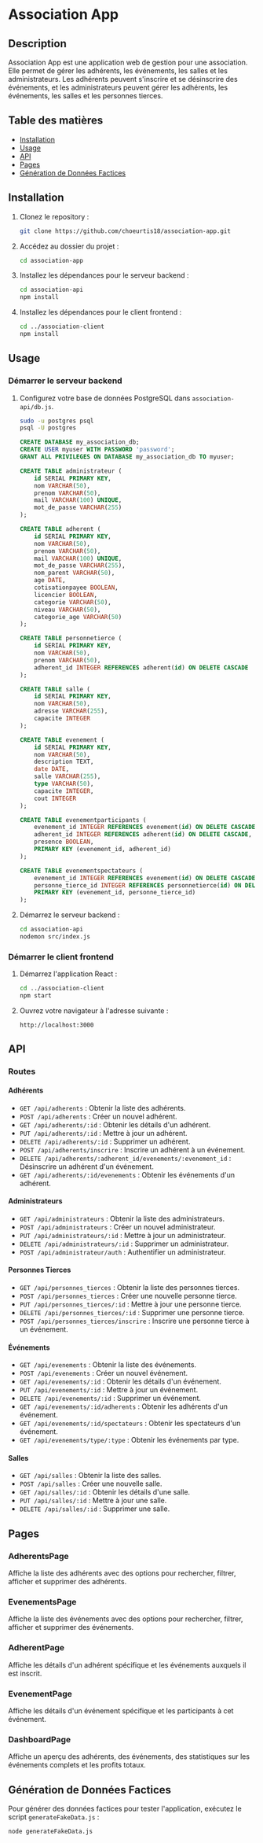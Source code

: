 # Association App

## Description
Association App est une application web de gestion pour une association. Elle permet de gérer les adhérents, les événements, les salles et les administrateurs. Les adhérents peuvent s'inscrire et se désinscrire des événements, et les administrateurs peuvent gérer les adhérents, les événements, les salles et les personnes tierces.

## Table des matières
- [Installation](#installation)
- [Usage](#usage)
- [API](#api)
- [Pages](#pages)
- [Génération de Données Factices](#génération-de-données-factices)

## Installation

1. Clonez le repository :
    ```sh
    git clone https://github.com/choeurtis18/association-app.git
    ```

2. Accédez au dossier du projet :
    ```sh
    cd association-app
    ```

3. Installez les dépendances pour le serveur backend :
    ```sh
    cd association-api
    npm install
    ```

4. Installez les dépendances pour le client frontend :
    ```sh
    cd ../association-client
    npm install
    ```

## Usage

### Démarrer le serveur backend
1. Configurez votre base de données PostgreSQL dans `association-api/db.js`.
    ```sh
    sudo -u postgres psql
    psql -U postgres
    ```

    ```sql
    CREATE DATABASE my_association_db;
    CREATE USER myuser WITH PASSWORD 'password';
    GRANT ALL PRIVILEGES ON DATABASE my_association_db TO myuser;

    CREATE TABLE administrateur (
        id SERIAL PRIMARY KEY,
        nom VARCHAR(50),
        prenom VARCHAR(50),
        mail VARCHAR(100) UNIQUE,
        mot_de_passe VARCHAR(255)
    );

    CREATE TABLE adherent (
        id SERIAL PRIMARY KEY,
        nom VARCHAR(50),
        prenom VARCHAR(50),
        mail VARCHAR(100) UNIQUE,
        mot_de_passe VARCHAR(255),
        nom_parent VARCHAR(50),
        age DATE,
        cotisationpayee BOOLEAN,
        licencier BOOLEAN,
        categorie VARCHAR(50),
        niveau VARCHAR(50),
        categorie_age VARCHAR(50)
    );

    CREATE TABLE personnetierce (
        id SERIAL PRIMARY KEY,
        nom VARCHAR(50),
        prenom VARCHAR(50),
        adherent_id INTEGER REFERENCES adherent(id) ON DELETE CASCADE
    );

    CREATE TABLE salle (
        id SERIAL PRIMARY KEY,
        nom VARCHAR(50),
        adresse VARCHAR(255),
        capacite INTEGER
    );

    CREATE TABLE evenement (
        id SERIAL PRIMARY KEY,
        nom VARCHAR(50),
        description TEXT,
        date DATE,
        salle VARCHAR(255),
        type VARCHAR(50),
        capacite INTEGER,
        cout INTEGER
    );

    CREATE TABLE evenementparticipants (
        evenement_id INTEGER REFERENCES evenement(id) ON DELETE CASCADE,
        adherent_id INTEGER REFERENCES adherent(id) ON DELETE CASCADE,
        presence BOOLEAN,
        PRIMARY KEY (evenement_id, adherent_id)
    );

    CREATE TABLE evenementspectateurs (
        evenement_id INTEGER REFERENCES evenement(id) ON DELETE CASCADE,
        personne_tierce_id INTEGER REFERENCES personnetierce(id) ON DELETE CASCADE,
        PRIMARY KEY (evenement_id, personne_tierce_id)
    );
    ```

2. Démarrez le serveur backend :
    ```sh
    cd association-api
    nodemon src/index.js
    ```

### Démarrer le client frontend
1. Démarrez l'application React :
    ```sh
    cd ../association-client
    npm start
    ```

2. Ouvrez votre navigateur à l'adresse suivante :
    ```
    http://localhost:3000
    ```

## API

### Routes

#### Adhérents
- `GET /api/adherents` : Obtenir la liste des adhérents.
- `POST /api/adherents` : Créer un nouvel adhérent.
- `GET /api/adherents/:id` : Obtenir les détails d'un adhérent.
- `PUT /api/adherents/:id` : Mettre à jour un adhérent.
- `DELETE /api/adherents/:id` : Supprimer un adhérent.
- `POST /api/adherents/inscrire` : Inscrire un adhérent à un événement.
- `DELETE /api/adherents/:adherent_id/evenements/:evenement_id` : Désinscrire un adhérent d'un événement.
- `GET /api/adherents/:id/evenements` : Obtenir les événements d'un adhérent.

#### Administrateurs
- `GET /api/administrateurs` : Obtenir la liste des administrateurs.
- `POST /api/administrateurs` : Créer un nouvel administrateur.
- `PUT /api/administrateurs/:id` : Mettre à jour un administrateur.
- `DELETE /api/administrateurs/:id` : Supprimer un administrateur.
- `POST /api/administrateur/auth` : Authentifier un administrateur.

#### Personnes Tierces
- `GET /api/personnes_tierces` : Obtenir la liste des personnes tierces.
- `POST /api/personnes_tierces` : Créer une nouvelle personne tierce.
- `PUT /api/personnes_tierces/:id` : Mettre à jour une personne tierce.
- `DELETE /api/personnes_tierces/:id` : Supprimer une personne tierce.
- `POST /api/personnes_tierces/inscrire` : Inscrire une personne tierce à un événement.

#### Événements
- `GET /api/evenements` : Obtenir la liste des événements.
- `POST /api/evenements` : Créer un nouvel événement.
- `GET /api/evenements/:id` : Obtenir les détails d'un événement.
- `PUT /api/evenements/:id` : Mettre à jour un événement.
- `DELETE /api/evenements/:id` : Supprimer un événement.
- `GET /api/evenements/:id/adherents` : Obtenir les adhérents d'un événement.
- `GET /api/evenements/:id/spectateurs` : Obtenir les spectateurs d'un événement.
- `GET /api/evenements/type/:type` : Obtenir les événements par type.

#### Salles
- `GET /api/salles` : Obtenir la liste des salles.
- `POST /api/salles` : Créer une nouvelle salle.
- `GET /api/salles/:id` : Obtenir les détails d'une salle.
- `PUT /api/salles/:id` : Mettre à jour une salle.
- `DELETE /api/salles/:id` : Supprimer une salle.

## Pages

### AdherentsPage
Affiche la liste des adhérents avec des options pour rechercher, filtrer, afficher et supprimer des adhérents.

### EvenementsPage
Affiche la liste des événements avec des options pour rechercher, filtrer, afficher et supprimer des événements.

### AdherentPage
Affiche les détails d'un adhérent spécifique et les événements auxquels il est inscrit.

### EvenementPage
Affiche les détails d'un événement spécifique et les participants à cet événement.

### DashboardPage
Affiche un aperçu des adhérents, des événements, des statistiques sur les événements complets et les profits totaux.

## Génération de Données Factices

Pour générer des données factices pour tester l'application, exécutez le script `generateFakeData.js` :

```sh
node generateFakeData.js
